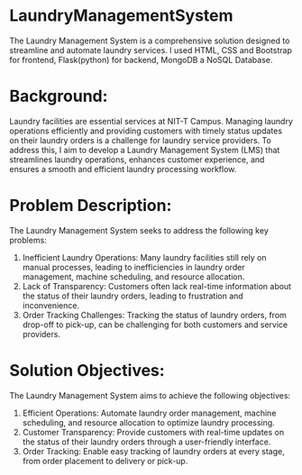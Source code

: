 # LaundryManagementSystem
The Laundry Management System is a comprehensive solution designed to streamline and automate laundry services. I used HTML, CSS and Bootstrap for frontend, Flask(python) for backend, MongoDB a NoSQL Database.

# Background:
Laundry facilities are essential services at NIT-T Campus. Managing laundry operations efficiently and providing customers with timely status updates on their laundry orders is a challenge for laundry service providers. To address this, I aim to develop a Laundry Management System (LMS) that streamlines laundry operations, enhances customer experience, and ensures a smooth and efficient laundry processing workflow.

# Problem Description:
The Laundry Management System seeks to address the following key problems:
1. Inefficient Laundry Operations: Many laundry facilities still rely on manual processes, leading to inefficiencies in laundry order management, machine scheduling, and resource allocation.
2. Lack of Transparency: Customers often lack real-time information about the status of their laundry orders, leading to frustration and inconvenience.
3. Order Tracking Challenges: Tracking the status of laundry orders, from drop-off to pick-up, can be challenging for both customers and service providers.

# Solution Objectives:
The Laundry Management System aims to achieve the following objectives:
1. Efficient Operations: Automate laundry order management, machine scheduling, and resource allocation to optimize laundry processing.
2. Customer Transparency: Provide customers with real-time updates on the status of their laundry orders through a user-friendly interface.
3. Order Tracking: Enable easy tracking of laundry orders at every stage, from order placement to delivery or pick-up.
